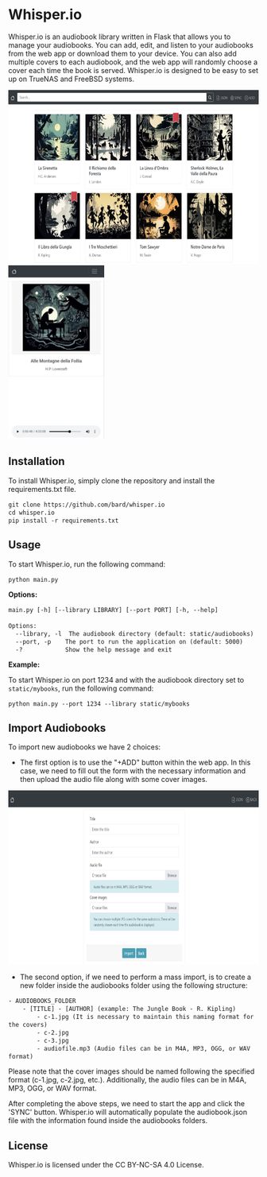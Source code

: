 # Whisper.io

Whisper.io is an audiobook library written in Flask that allows you to manage your audiobooks. You can add, edit, and listen to your audiobooks from the web app or download them to your device. You can also add multiple covers to each audiobook, and the web app will randomly choose a cover each time the book is served. Whisper.io is designed to be easy to set up on TrueNAS and FreeBSD systems.

<img src="https://raw.githubusercontent.com/caigoshinobi/whisper.io/main/static/img/screen-2.jpg" alt="img-1" height="350">  <img src="https://raw.githubusercontent.com/caigoshinobi/whisper.io/main/static/img/screen-2_1.jpg" alt="img-2" height="350">

## Installation

To install Whisper.io, simply clone the repository and install the requirements.txt file.

```
git clone https://github.com/bard/whisper.io
cd whisper.io
pip install -r requirements.txt
```

## Usage

To start Whisper.io, run the following command:

```
python main.py
```

**Options:**

```
main.py [-h] [--library LIBRARY] [--port PORT] [-h, --help]

Options:
  --library, -l  The audiobook directory (default: static/audiobooks)
  --port, -p    The port to run the application on (default: 5000)
  -?            Show the help message and exit
```

**Example:**

To start Whisper.io on port 1234 and with the audiobook directory set to `static/mybooks`, run the following command:

```
python main.py --port 1234 --library static/mybooks
```

## Import Audiobooks

To import new audiobooks we have 2 choices:
- The first option is to use the "+ADD" button within the web app. In this case, we need to fill out the form with the necessary information and then upload the audio file along with some cover images.

<img src="https://raw.githubusercontent.com/caigoshinobi/whisper.io/main/static/img/screen-3.jpg" alt="img-1" height="350">

- The second option, if we need to perform a mass import, is to create a new folder inside the audiobooks folder using the following structure:

```
- AUDIOBOOKS_FOLDER
    - [TITLE] - [AUTHOR] (example: The Jungle Book - R. Kipling)
        - c-1.jpg (It is necessary to maintain this naming format for the covers)
        - c-2.jpg
        - c-3.jpg
        - audiofile.mp3 (Audio files can be in M4A, MP3, OGG, or WAV format)
```

Please note that the cover images should be named following the specified format (c-1.jpg, c-2.jpg, etc.). Additionally, the audio files can be in M4A, MP3, OGG, or WAV format.

After completing the above steps, we need to start the app and click the 'SYNC' button. Whisper.io will automatically populate the audiobook.json file with the information found inside the audiobooks folders.

## License

Whisper.io is licensed under the CC BY-NC-SA 4.0 License.
